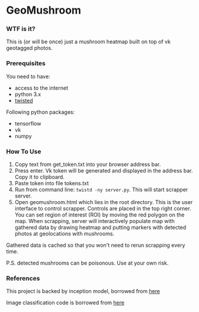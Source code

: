 # GeoMushroom

### WTF is it?
This is (or will be once) just a mushroom heatmap built on top of vk geotagged photos.

### Prerequisites
You need to have: 
* access to the internet
* python 3.x 
* [twisted](https://twistedmatrix.com/trac/)

Following python packages:
* tensorflow
* vk
* numpy

### How To Use
1. Copy text from get_token.txt into your browser address bar.
2. Press enter. Vk token will be generated and displayed in the address bar. Copy it to clipboard.
3. Paste token into file tokens.txt
4. Run from command line: `twistd -ny server.py`. This will start scrapper server.
5. Open geomushroom.html which lies in the root directory. This is the user interface to control scrapper. 
Controls are placed in the top right corner. You can set region of interest (ROI) by moving the red polygon on the map.
When scrapping, server will interactively populate map with gathered data by drawing heatmap and putting markers with detected photos 
at geolocations with mushrooms. 

Gathered data is cached so that you won't need to rerun scrapping every time.

P.S. detected mushrooms can be poisonous. Use at your own risk.

### References
This project is backed by inception model, borrowed from [here](http://download.tensorflow.org/models/image/imagenet/inception-2015-12-05.tgz)

Image classification code is borrowed from [here](https://tensorflow.org/tutorials/image_recognition/)